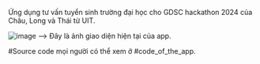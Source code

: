 Ứng dụng tư vấn tuyển sinh trường đại học cho GDSC hackathon 2024 của Châu, Long và Thái từ UIT.

![image](https://github.com/meanthai/University_consulting_app/assets/147926426/4d261a52-32c5-4564-b64a-7d1b12790ed0)
--> Đây là ảnh giao diện hiện tại của app.

#Source code mọi người có thể xem ở #code_of_the_app.
